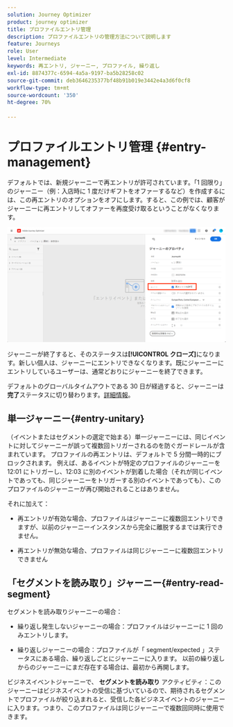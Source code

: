 ```yaml
---
solution: Journey Optimizer
product: journey optimizer
title: プロファイルエントリ管理
description: プロファイルエントリの管理方法について説明します
feature: Journeys
role: User
level: Intermediate
keywords: 再エントリ, ジャーニー, プロファイル, 繰り返し
exl-id: 8874377c-6594-4a5a-9197-ba5b28258c02
source-git-commit: deb3646235377bf48b91b019e3442e4a3d6f0cf8
workflow-type: tm+mt
source-wordcount: '350'
ht-degree: 70%

---
```


# プロファイルエントリ管理 {#entry-management}

デフォルトでは、新規ジャーニーで再エントリが許可されています。「1 回限り」のジャーニー（例：入店時に 1 度だけギフトをオファーするなど）を作成するには、この再エントリのオプションをオフにします。すると、この例では、顧客がジャーニーに再エントリしてオファーを再度受け取るということがなくなります。

![](assets/journey-re-entrance.png)

ジャーニーが終了すると、そのステータスは&#x200B;**[!UICONTROL クローズ]**&#x200B;になります。新しい個人は、ジャーニーにエントリできなくなります。既にジャーニーにエントリしているユーザーは、通常どおりにジャーニーを終了できます。

デフォルトのグローバルタイムアウトである 30 日が経過すると、ジャーニーは&#x200B;**完了**&#x200B;ステータスに切り替わります。[詳細情報](journey-gs.md#global_timeout)。


## 単一ジャーニー{#entry-unitary}

（イベントまたはセグメントの選定で始まる）単一ジャーニーには、同じイベントに対してジャーニーが誤って複数回トリガーされるのを防ぐガードレールが含まれています。 プロファイルの再エントリは、デフォルトで 5 分間一時的にブロックされます。 例えば、あるイベントが特定のプロファイルのジャーニーを 12:01 にトリガーし、12:03 に別のイベントが到着した場合（それが同じイベントであっても、同じジャーニーをトリガーする別のイベントであっても）、このプロファイルのジャーニーが再び開始されることはありません。

それに加えて：

* 再エントリが有効な場合、プロファイルはジャーニーに複数回エントリできますが、以前のジャーニーインスタンスから完全に離脱するまでは実行できません。

* 再エントリが無効な場合、プロファイルは同じジャーニーに複数回エントリできません

## 「セグメントを読み取り」ジャーニー{#entry-read-segment}

セグメントを読み取りジャーニーの場合：

* 繰り返し発生しないジャーニーの場合：プロファイルはジャーニーに 1 回のみエントリします。

* 繰り返しジャーニーの場合：プロファイルが「 segment/expected 」ステータスにある場合、繰り返しごとにジャーニーに入ります。 以前の繰り返しからのジャーニーにまだ存在する場合は、最初から再開します。

ビジネスイベントジャーニーで、 **セグメントを読み取り** アクティビティ：このジャーニーはビジネスイベントの受信に基づいているので、期待されるセグメントでプロファイルが絞り込まれると、受信した各ビジネスイベントのジャーニーに入ります。つまり、このプロファイルは同じジャーニーで複数回同時に使用できます。